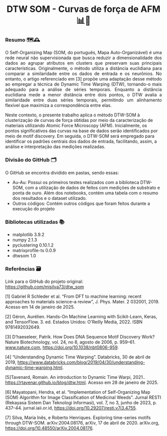 # <center> **DTW SOM - Curvas de força de AFM** 📊💪 </center>
### **Resumo** 🗺️🕰️
<p align="justify">
O Self-Organizing Map (SOM, do português, Mapa Auto-Organizável) é uma rede neural não supervisionada que busca reduzir a dimensionalidade dos dados ao agrupar atributos em clusters que preservam suas principais características. Originalmente, o método utiliza a distância euclidiana para comparar a similaridade entre os dados de entrada e os neurônios. No entanto, o artigo referenciado em [3] propõe uma adaptação desse método ao empregar a técnica de Dynamic Time Warping (DTW), tornando-o mais adequado para a análise de séries temporais. Enquanto a distância euclidiana mede a menor distância entre dois pontos, o DTW avalia a similaridade entre duas séries temporais, permitindo um alinhamento flexível que maximiza a correspondência entre elas. 

Neste contexto, o presente trabalho aplica o método DTW-SOM à clusterização de curvas de força obtidas por meio da caracterização de materiais utilizando Atomic Force Microscopy (AFM). Inicialmente, os pontos significativos das curvas na base de dados serão identificados por meio de motif discovery. Em seguida, o DTW-SOM será empregado para identificar os padrões centrais dos dados de entrada, facilitando, assim, a análise e interpretação das medições realizadas.

### **Divisão do GitHub** 🗂️
O GitHub se encontra dividido em pastas, sendo essas:
<ul>
  <li>Au-Au: Possui os primeiros testes realizados com a biblioteca DTW-SOM, com a utilização de dados de feitos com medições de substrato e ponta de ouro. Além dos notebooks, contém uma tabela com o resumo dos resultados e o dataset utilizado. </li>
  <li>Outros códigos: Contém outros códigos que foram feitos durante a execução do projeto</li>
</ul>

### Bibliotecas utilizadas 📚
* matplotlib 3.9.2
* numpy  2.1.3
* pyclustering 0.10.1.2
* matrixprofile-ts 0.0.9
* dtwsom 1.0

### Referências 🗃️
Link para o GitHub do projeto original: https://github.com/misilva73/dtw_som

[1] Gabriel R Schleder et al. “From DFT to machine learning: recent approaches to materials science–a review”, J. Phys. Mater. 2 032001, 2019. Acesso em 14 de janeiro de 2025.

[2] Géron, Aurélien. Hands-On Machine Learning with Scikit-Learn, Keras, and TensorFlow. 3. ed. Estados Unidos: O'Reilly Media, 2022. ISBN 9781492032649.

[3] D’haeseleer, Patrik. How Does DNA Sequence Motif Discovery Work? Nature Biotechnology, vol. 24, no 8, agosto de 2006, p. 959–61. www.nature.com, https://doi.org/10.1038/nbt0806-959.

[4] “Understanding Dynamic Time Warping”. Databricks, 30 de abril de 2019, https://www.databricks.com/blog/2019/04/30/understanding-dynamic-time-warping.html.

[5]Tavenard, Romain. An introduction to Dynamic Time Warpi, 2021.. https://rtavenar.github.io/blog/dtw.html. Acesso em 28 de janeiro de 2025.

[6] Mayatopani, Hendra, et al. “Implementation of Self-Organizing Map (SOM) Algorithm for Image Classification of Medicinal Weeds”. Jurnal RESTI (Rekayasa Sistem Dan Teknologi Informasi), vol. 7, no 3, junho de 2023, p. 437–44. jurnal.iaii.or.id, https://doi.org/10.29207/resti.v7i3.4755.

[7] Silva, Maria Inês, e Roberto Henriques. Exploring time-series motifs through DTW-SOM. arXiv:2004.08176, arXiv, 17 de abril de 2020. arXiv.org, https://doi.org/10.48550/arXiv.2004.08176.
</p>
